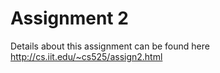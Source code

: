 # Assignment 2

Details about this assignment can be found here <http://cs.iit.edu/~cs525/assign2.html>
